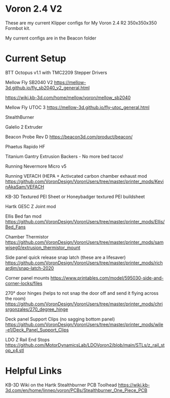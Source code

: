 # Voron 2.4 V2

These are my current Klipper configs for My Voron 2.4 R2 350x350x350 Formbot kit.

My current configs are in the Beacon folder

# Current Setup

BTT Octopus v1.1 with TMC2209 Stepper Drivers

Mellow Fly SB2040 V2 https://mellow-3d.github.io/fly_sb2040_v2_general.html  

https://wiki.kb-3d.com/home/mellow/voron/mellow_sb2040

Mellow Fly UTOC 3 https://mellow-3d.github.io/fly-utoc_general.html

StealthBurner

Galelio 2 Extruder

Beacon Probe Rev D https://beacon3d.com/product/beacon/

Phaetus Rapido HF

Titanium Gantry Extrusion Backers - No more bed tacos!

Running Nevermore Micro v5

Running VEFACH (HEPA + Activcated carbon chamber exhaust mod https://github.com/VoronDesign/VoronUsers/tree/master/printer_mods/KevinAkaSam/VEFACH

KB-3D Textured PEI Sheet or Honeybadger textured PEI buildsheet

Hartk GE5C Z Joint mod

Ellis Bed fan mod https://github.com/VoronDesign/VoronUsers/tree/master/printer_mods/Ellis/Bed_Fans

Chamber Thermistor https://github.com/VoronDesign/VoronUsers/tree/master/printer_mods/samwiseg0/extrusion_thermistor_mount

Side panel quick release snap latch (these are a lifesaver) https://github.com/VoronDesign/VoronUsers/tree/master/printer_mods/richardjm/snap-latch-2020

Corner panel mounts https://www.printables.com/model/595030-side-and-corner-locks/files

270° door hinges (helps to not snap the door off and send it flying across the room) https://github.com/VoronDesign/VoronUsers/tree/master/printer_mods/chrisrgonzales/270_degree_hinge

Deck panel Support Clips (no sagging bottom panel) https://github.com/VoronDesign/VoronUsers/tree/master/printer_mods/wile-e1/Deck_Panel_Support_Clips

LDO Z Rail End Stops https://github.com/MotorDynamicsLab/LDOVoron2/blob/main/STLs/z_rail_stop_x4.stl

# Helpful Links

KB-3D Wiki on the Hartk Stealthburner PCB Toolhead https://wiki.kb-3d.com/en/home/linneo/voron/PCBs/Stealthburner_One_Piece_PCB

